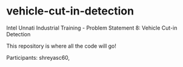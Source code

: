 # vehicle-cut-in-detection
Intel Unnati Industrial Training - Problem Statement 8: Vehicle Cut-in Detection

This repository is where all the code will go!

Participants: shreyasc60,
